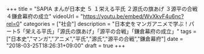 +++
title =  "SAPIA まんが日本史 ５ １栄える平氏 ２源氏の旗あげ ３源平の合戦 ４鎌倉幕府の成立"
videoUrl = "https://youtu.be/embed/WvXkvF4u6nc?rel=0"
categories = ["社会"]
description = "日本史をマンガアニメで学ぶ！パート5「栄える平氏」「源氏の旗あげ」「源平の合戦」「鎌倉幕府の成立」"
tags = ["日本史","マンガ","アニメ","平氏","源氏","源平の合戦","鎌倉幕府"]
date = "2018-03-25T18:26:31+09:00"
draft = true
+++


